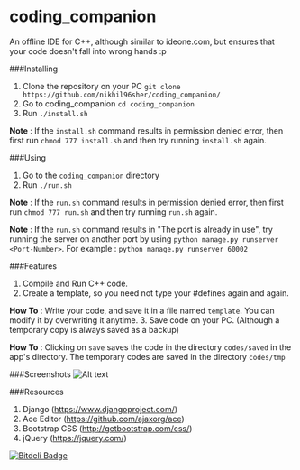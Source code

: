 # coding_companion
An offline IDE for C++, although similar to ideone.com, but ensures that your code doesn't fall into wrong hands :p

###Installing
1. Clone the repository on your PC `git clone https://github.com/nikhil96sher/coding_companion/`
2. Go to coding_companion `cd coding_companion`
3. Run `./install.sh`

**Note** : If the `install.sh` command results in permission denied error, then first run `chmod 777 install.sh` and then try running `install.sh` again.

###Using
1. Go to the `coding_companion` directory
2. Run `./run.sh`

**Note** : If the `run.sh` command results in permission denied error, then first run `chmod 777 run.sh` and then try running `run.sh` again.

**Note** : If the `run.sh` command results in "The port is already in use", try running the server on another port by using `python manage.py runserver <Port-Number>`. For example : `python manage.py runserver 60002`

###Features
1. Compile and Run C++ code.
2. Create a template, so you need not type your #defines again and again.

  **How To** : Write your code, and save it in a file named `template`. You can modify it by overwriting it anytime.
3. Save code on your PC. (Although a temporary copy is always saved as a backup)

  **How To** : Clicking on `save` saves the code in the directory `codes/saved` in the app's directory. The temporary codes are saved in the directory `codes/tmp`

###Screenshots
![Alt text](https://github.com/nikhil96sher/coding_companion/blob/master/screenshots/run.png "Screenshot")

###Resources
1. Django (https://www.djangoproject.com/)
2. Ace Editor (https://github.com/ajaxorg/ace)
3. Bootstrap CSS (http://getbootstrap.com/css/)
4. jQuery (https://jquery.com/)

[![Bitdeli Badge](https://d2weczhvl823v0.cloudfront.net/nikhil96sher/coding_companion/trend.png)](https://bitdeli.com/free "Bitdeli Badge")
